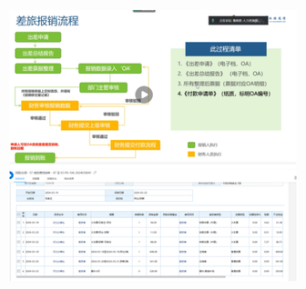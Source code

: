 
![image-202448335818.png](0△△△△△△△△△△△△△△△△△△△△/0项目/2024-3月报销流程/报销/image-202448335818.png)
![image-2024483439639.png](0△△△△△△△△△△△△△△△△△△△△/0项目/2024-3月报销流程/报销/image-2024483439639.png)